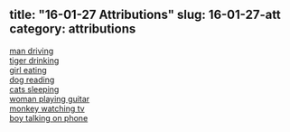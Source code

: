 title: "16-01-27 Attributions"
slug: 16-01-27-att
category: attributions
---
[man driving](https://flic.kr/p/sYsSp)  
[tiger drinking](https://flic.kr/p/KECFm)  
[girl eating](https://flic.kr/p/tBgQS)  
[dog reading](https://flic.kr/p/omXLTd)  
[cats sleeping](https://flic.kr/p/53DMvK)  
[woman playing guitar](https://flic.kr/p/gH6NPa)  
[monkey watching tv](https://flic.kr/p/5zYwB4)  
[boy talking on phone](https://flic.kr/p/4GoUZe)  